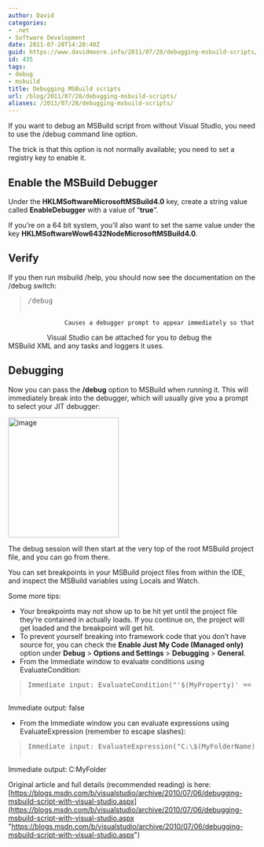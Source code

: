 ```yaml
---
author: David
categories:
- .net
- Software Development
date: 2011-07-28T14:20:40Z
guid: https://www.davidmoore.info/2011/07/28/debugging-msbuild-scripts/
id: 435
tags:
- debug
- msbuild
title: Debugging MSBuild scripts
url: /blog/2011/07/28/debugging-msbuild-scripts/
aliases: /2011/07/28/debugging-msbuild-scripts/
---
```


If you want to debug an MSBuild script from without Visual Studio, you need to use the /debug command line option.

The trick is that this option is not normally available; you need to set a registry key to enable it.

## Enable the MSBuild Debugger

Under the **HKLMSoftwareMicrosoftMSBuild4.0** key, create a string value called **EnableDebugger** with a value of “**true**”.

If you’re on a 64 bit system, you’ll also want to set the same value under the key **HKLMSoftwareWow6432NodeMicrosoftMSBuild4.0**.

## Verify

If you then run msbuild /help, you should now see the documentation on the /debug switch:

> <pre>/debug
                    Causes a debugger prompt to appear immediately so that
                    Visual Studio can be attached for you to debug the
                    MSBuild XML and any tasks and loggers it uses.</pre>

## Debugging

Now you can pass the **/debug** option to MSBuild when running it. This will immediately break into the debugger, which will usually give you a prompt to select your JIT debugger:

[<img style="background-image: none; padding-left: 0px; padding-right: 0px; display: inline; padding-top: 0px; border-width: 0px;" title="image" src="/wp-content/uploads/2011/07/image_thumb1.png" border="0" alt="image" width="225" height="244" />](/wp-content/uploads/2011/07/image1.png)

The debug session will then start at the very top of the root MSBuild project file, and you can go from there.

You can set breakpoints in your MSBuild project files from within the IDE, and inspect the MSBuild variables using Locals and Watch.

Some more tips:

  * Your breakpoints may not show up to be hit yet until the project file they’re contained in actually loads. If you continue on, the project will get loaded and the breakpoint will get hit.
  * To prevent yourself breaking into framework code that you don’t have source for, you can check the **Enable Just My Code (Managed only)** option under **Debug** > **Options and Settings** > **Debugging** > **General**.
  * From the Immediate window to evaluate conditions using EvaluateCondition:

> <pre>Immediate input: EvaluateCondition("'$(MyProperty)' == ''")
Immediate output: false</pre>

  * From the Immediate window you can evaluate expressions using EvaluateExpression (remember to escape slashes):

> <pre>Immediate input: EvaluateExpression("C:\$(MyFolderName)")
Immediate output: C:MyFolder</pre>

Original article and full details (recommended reading) is here: [https://blogs.msdn.com/b/visualstudio/archive/2010/07/06/debugging-msbuild-script-with-visual-studio.aspx](https://blogs.msdn.com/b/visualstudio/archive/2010/07/06/debugging-msbuild-script-with-visual-studio.aspx "https://blogs.msdn.com/b/visualstudio/archive/2010/07/06/debugging-msbuild-script-with-visual-studio.aspx")